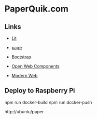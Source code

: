 # PaperQuik.com

## Links

- [Lit](https://lit.dev)
- [page](https://github.com/visionmedia/page.js)
- [Bootstrap](https://getbootstrap.com)

- [Open Web Components](https://open-wc.org)
- [Modern Web](https://modern-web.dev)

## Deploy to Raspberry Pi

npm run docker-build
npm run docker-push

http://ubuntu/paper
